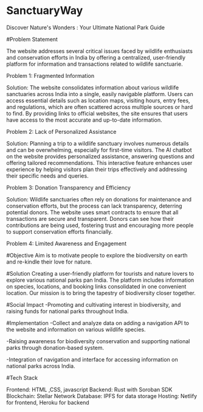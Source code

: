 # SanctuaryWay
Discover Nature's Wonders : Your Ultimate National Park Guide



#Problem Statement

The website addresses several critical issues faced by wildlife enthusiasts and conservation efforts in India by offering a centralized, user-friendly platform for information and transactions related to wildlife sanctuarie.

Problem 1: Fragmented Information

Solution: The website consolidates information about various wildlife sanctuaries across India into a single, easily navigable platform. Users can access essential details such as location maps, visiting hours, entry fees, and regulations, which are often scattered across multiple sources or hard to find. By providing links to official websites, the site ensures that users have access to the most accurate and up-to-date information.

Problem 2: Lack of Personalized Assistance

Solution: Planning a trip to a wildlife sanctuary involves numerous details and can be overwhelming, especially for first-time visitors. The AI chatbot on the website provides personalized assistance, answering questions and offering tailored recommendations. This interactive feature enhances user experience by helping visitors plan their trips effectively and addressing their specific needs and queries.

Problem 3: Donation Transparency and Efficiency

Solution: Wildlife sanctuaries often rely on donations for maintenance and conservation efforts, but the process can lack transparency, deterring potential donors. The website uses smart contracts to ensure that all transactions are secure and transparent. Donors can see how their contributions are being used, fostering trust and encouraging more people to support conservation efforts financially.

Problem 4: Limited Awareness and Engagement

#Objective
Aim is to motivate people to explore the biodiversity on earth and re-kindle their love for nature.


#Solution
Creating a user-friendly platform for tourists and nature lovers to explore various national parks pan India. The platform includes information on species, locations, and booking links consolidated in one convenient location.
Our mission is to bring the tapestry of biodiversity closer together.

#Social Impact
-Promoting and cultivating interest in biodiversity, and raising funds for national parks throughout India.

#Implementation
-Collect and analyze data on adding a navigation API to the website and information on various wildlife species.

-Raising awareness for biodiversity conservation and supporting national parks through donation-based system.

-Integration of navigation and interface for accessing information on national parks across India.

#Tech Stack

Frontend: HTML ,CSS, javascript
Backend: Rust with Soroban SDK
Blockchain: Stellar Network
Database: IPFS for data storage
Hosting: Netlify for frontend, Heroku for backend







